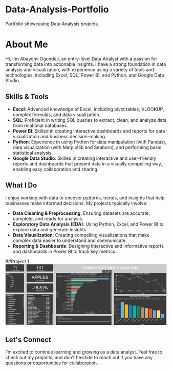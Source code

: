 # Data-Analysis-Portfolio
Portfolio showcasing Data Analysis projects

# About Me

Hi, I'm Abayomi Ogundeji, an entry-level Data Analyst with a passion for transforming data into actionable insights. I have a strong foundation in data analysis and visualization, with experience using a variety of tools and technologies, including Excel, SQL, Power BI, and Python, and Google Data Studio. 

## Skills & Tools

- **Excel**: Advanced knowledge of Excel, including pivot tables, VLOOKUP, complex formulas, and data visualization.
- **SQL**: Proficient in writing SQL queries to extract, clean, and analyze data from relational databases.
- **Power BI**: Skilled in creating interactive dashboards and reports for data visualization and business decision-making.
- **Python**: Experience in using Python for data manipulation (with Pandas), data visualization (with Matplotlib and Seaborn), and performing basic statistical analysis.
- **Google Data Studio**: Skilled in creating interactive and user-friendly reports and dashboards that present data in a visually compelling way, enabling easy collaboration and sharing.

## What I Do

I enjoy working with data to uncover patterns, trends, and insights that help businesses make informed decisions. My projects typically involve:
- **Data Cleaning & Preprocessing**: Ensuring datasets are accurate, complete, and ready for analysis.
- **Exploratory Data Analysis (EDA)**: Using Python, Excel, and Power BI to explore data and generate insights.
- **Data Visualization**: Creating compelling visualizations that make complex data easier to understand and communicate.
- **Reporting & Dashboards**: Designing interactive and informative reports and dashboards in Power BI to track key metrics.

##Project 1
 ![Commodity Price Analysis](IMAGES/Picture1.jpg)
## Let's Connect

I’m excited to continue learning and growing as a data analyst. Feel free to check out my projects, and don’t hesitate to reach out if you have any questions or opportunities for collaboration.


